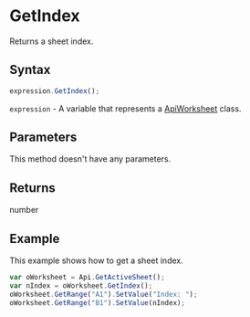 # GetIndex

Returns a sheet index.

## Syntax

```javascript
expression.GetIndex();
```

`expression` - A variable that represents a [ApiWorksheet](../ApiWorksheet.md) class.

## Parameters

This method doesn't have any parameters.

## Returns

number

## Example

This example shows how to get a sheet index.

```javascript
var oWorksheet = Api.GetActiveSheet();
var nIndex = oWorksheet.GetIndex();
oWorksheet.GetRange("A1").SetValue("Index: ");
oWorksheet.GetRange("B1").SetValue(nIndex);
```
